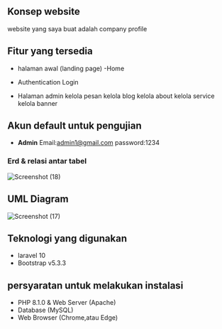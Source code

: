 ## Konsep website
website yang saya buat adalah company profile 

## Fitur yang tersedia
- halaman awal (landing page)
    -Home 
  
- Authentication
    Login
- Halaman admin
    kelola pesan
    kelola blog
    kelola about
    kelola service
    kelola banner
    

## Akun default untuk pengujian
- **Admin**
    Email:admin1@gmail.com
    password:1234
    
### Erd & relasi antar tabel
![Screenshot (18)](https://github.com/user-attachments/assets/dfa1e238-b2f7-4802-b220-b860dc5b90ea)


## UML Diagram
![Screenshot (17)](https://github.com/user-attachments/assets/6fd2af3b-2128-4479-9427-481e6a914cf2)

## Teknologi yang digunakan
- laravel 10
- Bootstrap v5.3.3

## persyaratan untuk melakukan instalasi
- PHP 8.1.0 & Web Server (Apache)
- Database (MySQL)
- Web Browser (Chrome,atau Edge)

